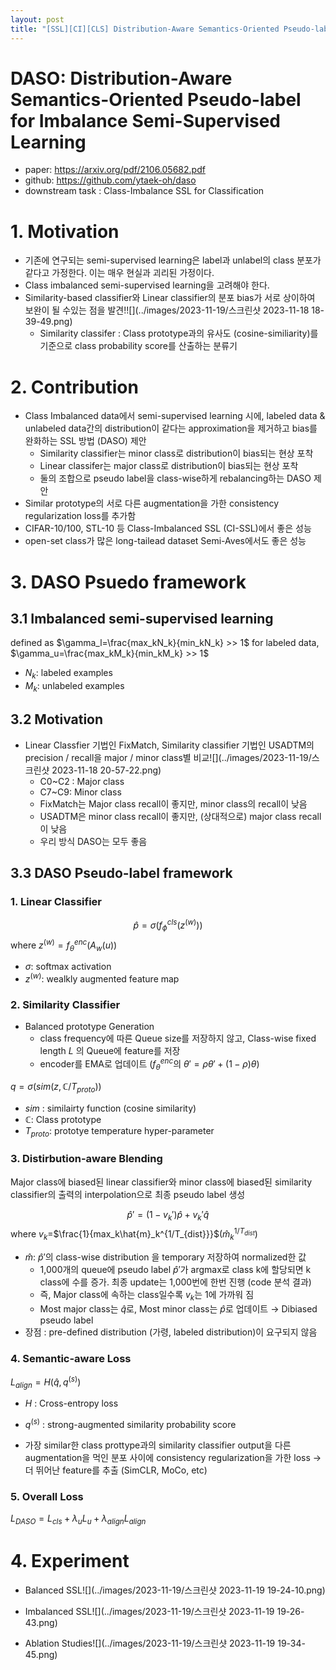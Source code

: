 ```yaml
---
layout: post
title: "[SSL][CI][CLS] Distribution-Aware Semantics-Oriented Pseudo-label for Imbalance Semi-Supervised Learning"
---
```

# DASO: Distribution-Aware  Semantics-Oriented Pseudo-label for Imbalance Semi-Supervised Learning

- paper: https://arxiv.org/pdf/2106.05682.pdf
- github: https://github.com/ytaek-oh/daso
- downstream task : Class-Imbalance SSL for Classification

# 1. Motivation

- 기존에 연구되는 semi-supervised learning은 label과 unlabel의 class 분포가 같다고 가정한다. 이는 매우 현실과 괴리된 가정이다.
- Class imbalanced semi-supervised learning을 고려해야 한다.
- Similarity-based classifier와 Linear classifier의 분포 bias가 서로 상이하여 보완이 될 수있는 점을 발견!![](../images/2023-11-19/스크린샷 2023-11-18 18-39-49.png)
  - Similarity classifer : Class prototype과의 유사도 (cosine-similiarity)를 기준으로 class probability score를 산출하는 분류기

# 2. Contribution

- Class Imbalanced data에서 semi-supervised learning 시에, labeled data & unlabeled data간의 distribution이 같다는 approximation을 제거하고 bias를 완화하는 SSL 방법 (DASO) 제안
  - Similarity classifier는 minor class로 distribution이 bias되는 현상 포착
  - Linear classifer는 major class로 distribution이 bias되는 현상 포착
  - 둘의 조합으로 pseudo label을 class-wise하게 rebalancing하는 DASO 제안
- Similar prototype의 서로 다른 augmentation을 가한 consistency regularization loss를 추가함
- CIFAR-10/100, STL-10 등 Class-Imbalanced SSL (CI-SSL)에서 좋은 성능
- open-set class가 많은 long-tailead dataset Semi-Aves에서도 좋은 성능

# 3. DASO Psuedo framework

## 3.1 Imbalanced semi-supervised learning

defined as  $\gamma_l=\frac{max_kN_k}{min_kN_k} >> 1$ for labeled data, $\gamma_u=\frac{max_kM_k}{min_kM_k} >> 1$ 

- $N_k$: labeled examples
- $M_k$: unlabeled examples

## 3.2 Motivation

- Linear Classfier 기법인 FixMatch, Similarity classifier 기법인 USADTM의 precision / recall을 major / minor class별 비교![](../images/2023-11-19/스크린샷 2023-11-18 20-57-22.png)
  - C0~C2 : Major class
  - C7~C9: Minor class
  - FixMatch는 Major class recall이 좋지만, minor class의 recall이 낮음
  - USADTM은 minor class recall이 좋지만, (상대적으로) major class recall이 낮음
  - 우리 방식 DASO는 모두 좋음

## 3.3 DASO Pseudo-label framework

### 1. Linear Classifier

$$\hat{p}=\sigma(f_{\phi}^{cls}(z^{(w)}))$$ where $z^{(w)}=f_{\theta}^{enc}(A_w(u))$

- $\sigma$: softmax activation
- $z^{(w)}$: wealkly augmented feature map

### 2. Similarity Classifier

- Balanced prototype Generation
  - class frequency에 따른 Queue size를 저장하지 않고, Class-wise fixed length $L$ 의 Queue에 feature를 저장
  - encoder를 EMA로 업데이트 ($f_{\theta}^{enc}$의 $\theta'=\rho\theta'+(1-\rho)\theta$)

$q=\sigma(sim(z, \mathbb{C}/T_{proto}))$

- $sim$ : similairty function (cosine similarity)
- $\mathbb{C}$: Class prototype
- $T_{proto}$: prototye temperature hyper-parameter

### 3. Distirbution-aware Blending

Major class에 biased된 linear classifier와 minor class에 biased된 similarity classifier의 출력의 interpolation으로 최종 pseudo label 생성

$$\hat{p}'=(1-v_k')\hat{p}+v_k'\hat{q}$$ where $v_k$=$\frac{1}{max_k\hat{m}_k^{1/T_{dist}}}$$(\hat{m}_k^{1/T_{dist}})$

- $\hat{m}$: $\hat{p}'$의 class-wise distribution 을 temporary 저장하여 normalized한 값
  - 1,000개의 queue에 pseudo label $\hat{p}'$가 argmax로 class k에 할당되면 k class에 수를 증가. 최종 update는 1,000번에 한번 진행 (code 분석 결과)
  - 즉, Major class에 속하는 class일수록 $v_k$는 1에 가까워 짐
  - Most major class는 $\hat{q}$로, Most minor class는 $\hat{p}$로 업데이트 → Dibiased pseudo label
- 장점 : pre-defined distribution (가령, labeled distribution)이 요구되지 않음

### 4. Semantic-aware Loss

$L_{align}=H(\hat{q}, q^{(s)})$

- $H$ : Cross-entropy loss
- $q^{(s)}$ : strong-augmented similarity probability score

- 가장 similar한 class prottype과의 similarity classifier output을 다른 augmentation을 먹인 분포 사이에 consistency regularization을 가한 loss → 더 뛰어난 feature를 추출 (SimCLR, MoCo, etc)

### 5. Overall Loss

$L_{DASO}=L_{cls}+\lambda_uL_u+\lambda_{align}L_{align}$

# 4. Experiment

- Balanced SSL![](../images/2023-11-19/스크린샷 2023-11-19 19-24-10.png)

- Imbalanced SSL![](../images/2023-11-19/스크린샷 2023-11-19 19-26-43.png)

- Ablation Studies![](../images/2023-11-19/스크린샷 2023-11-19 19-34-45.png)
